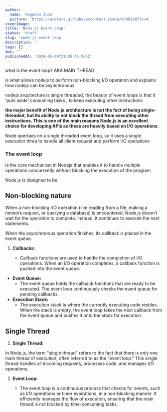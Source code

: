 ```yaml
---
author:
  name: 'Segundo Juan'
  picture: 'https://avatars.githubusercontent.com/u/87492687?v=4'
coverImage: ''
title: 'Node.js Event Loop'
status: 'draft'
slug: 'node-js-event-loop'
description: ''
tags: []
aws: ''
publishedAt: '2024-05-09T21:05:45.985Z'
---
```


what is the event loop? AKA MAIN THREAD

is what allows nodejs to perform non-blocking I/O operation and explains how nodejs can be asynchronous 

nodejs arquitecture is single threaded, the beauty of event loops is that it 'puts aside' consuming tasks , to keep executing other instructions 

**the major benefit of Node.js architecture is not the fact of being single-threaded, but its ability to not block the thread from executing other instructions. This is one of the main reasons Node.js is an excellent choice for developing APIs as these are heavily based on I/O operations.**

Node opertaes on a single threaded event loop, so it uses a single execution threa to handle all client request and perform I/O operations

### The event loop

Is the core mechanism in Nodejs that enables it to handle multiple operations concurrently without blocking the execution of the program

Node js is designed to be

## Non-blocking nature

When a non-blocking I/O operation (like reading from a file, making a network request, or querying a database) is encountered, Node.js doesn't wait for the operation to complete. Instead, it continues to execute the next statements.

When the asynchronous operation finishes, its callback is placed in the event queue.

1. **Callbacks:**

   - Callback functions are used to handle the completion of I/O operations. When an I/O operation completes, a callback function is pushed into the event queue.

- **Event Queue:**
  - The event queue holds the callback functions that are ready to be executed. The event loop continuously checks the event queue for pending callbacks.
- **Execution Stack:**
  - The execution stack is where the currently executing code resides. When the stack is empty, the event loop takes the next callback from the event queue and pushes it onto the stack for execution.

## Single Thread

1. **Single Thread:**

In Node.js, the term "single thread" refers to the fact that there is only one main thread of execution, often referred to as the "event loop." This single thread handles all incoming requests, processes code, and manages I/O operations.

1. **Event Loop:**

   - The event loop is a continuous process that checks for events, such as I/O operations or timer expirations, in a non-blocking manner. It efficiently manages the flow of execution, ensuring that the main thread is not blocked by time-consuming tasks.